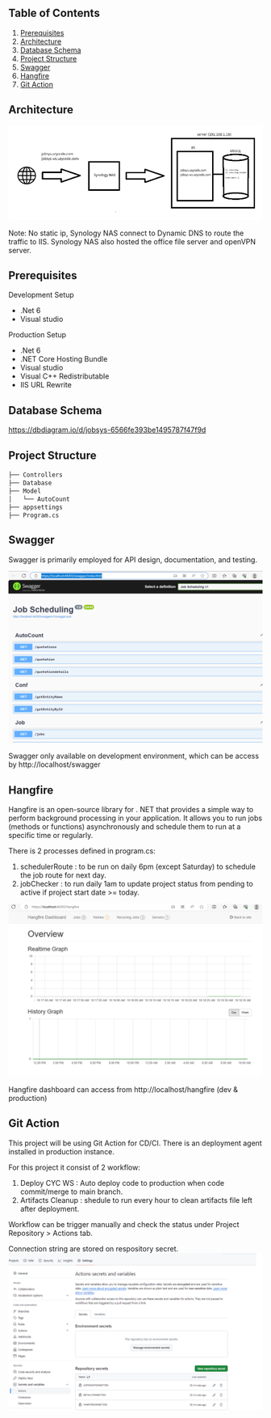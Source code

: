 ## Table of Contents
1. [Prerequisites](#prerequisites)
2. [Architecture](#architecture)
3. [Database Schema](#database-schema)
4. [Project Structure](#project-structure)
5. [Swagger](#swagger)
6. [Hangfire](#hangfire)
7. [Git Action](#git-action)

## Architecture
![Screenshot](./doc/architecture.png)

Note: No static ip, Synology NAS connect to Dynamic DNS to route the traffic to IIS. Synology NAS also hosted the office file server and openVPN server.

## Prerequisites
Development Setup
- .Net 6
- Visual studio

Production Setup
- .Net 6
- .NET Core Hosting Bundle
- Visual studio
- Visual C++ Redistributable
- IIS URL Rewrite

## Database Schema
https://dbdiagram.io/d/jobsys-6566fe393be1495787f47f9d

## Project Structure
```
├── Controllers
├── Database
├── Model
│   └──	AutoCount
├── appsettings
├── Program.cs
```
## Swagger
Swagger is primarily employed for API design, documentation, and testing.

![Screenshot](./doc/swagger.png)

Swagger only available on development environment, which can be access by http://localhost/swagger

## Hangfire
Hangfire is an open-source library for . NET that provides a simple way to perform background processing in your application. 
It allows you to run jobs (methods or functions) asynchronously and schedule them to run at a specific time or regularly.

There is 2 processes defined in program.cs:
1. schedulerRoute : to be run on daily 6pm (except Saturday) to schedule the job route for next day.
2. jobChecker : to run daily 1am to update project status from pending to active if project start date >= today.

![Screenshot](./doc/hangfire.png)

Hangfire dashboard can access from http://localhost/hangfire (dev & production)

## Git Action
This project will be using Git Action for CD/CI. There is an deployment agent installed in production instance.

For this project it consist of 2 workflow:
1. Deploy CYC WS : Auto deploy code to production when code commit/merge to main branch.
2. Artifacts Cleanup : shedule to run every hour to clean artifacts file left after deployment.

Workflow can be trigger manually and check the status under Project Repository > Actions tab.

Connection string are stored on respository secret.
![Screenshot](./doc/gitaction.png)
